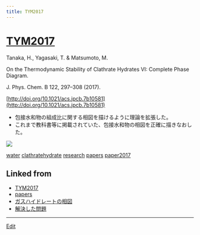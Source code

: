 ```yaml
---
title: TYM2017
---
```

# [TYM2017](/TYM2017)

Tanaka, H., Yagasaki, T. & Matsumoto, M.

On the Thermodynamic Stability of Clathrate Hydrates VI: Complete Phase Diagram.

J. Phys. Chem. B 122, 297–308 (2017).

[http://doi.org/10.1021/acs.jpcb.7b10581](http://doi.org/10.1021/acs.jpcb.7b10581)


* 包接水和物の組成比に関する相図を描けるように理論を拡張した。
* これまで教科書等に掲載されていた、包接水和物の相図を正確に描きなおした。

![](https://i.gyazo.com/62cc846288856a64420bf52a4e88ef02.png)



[water](/water) [clathratehydrate](/clathratehydrate) [research](/research) [papers](/papers) [paper2017](/paper2017)



## Linked from

* [TYM2017](/TYM2017)
* [papers](/papers)
* [ガスハイドレートの相図](/ガスハイドレートの相図)
* [解決した問題](/解決した問題)


----
[Edit](https://github.com/vitroid/vitroid.github.io/edit/master/MD/TYM2017.md)
